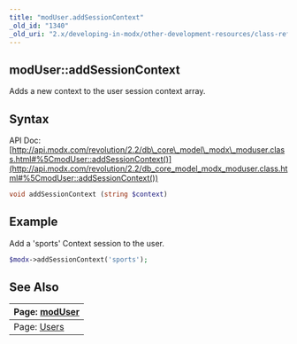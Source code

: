 ```yaml
---
title: "modUser.addSessionContext"
_old_id: "1340"
_old_uri: "2.x/developing-in-modx/other-development-resources/class-reference/moduser/moduser.addsessioncontext"
---
```


## modUser::addSessionContext

Adds a new context to the user session context array.

## Syntax

API Doc: [http://api.modx.com/revolution/2.2/db\_core\_model\_modx\_moduser.class.html#%5CmodUser::addSessionContext()](http://api.modx.com/revolution/2.2/db_core_model_modx_moduser.class.html#%5CmodUser::addSessionContext())

``` php 
void addSessionContext (string $context)
```

## Example

Add a 'sports' Context session to the user.

``` php 
$modx->addSessionContext('sports');
```

## See Also

| Page: [modUser](developing-in-modx/other-development-resources/class-reference/moduser) |
|---------------------------------------------------------------------------------------------------------|
| Page: [Users](building-sites/client-proofing/security/users) |